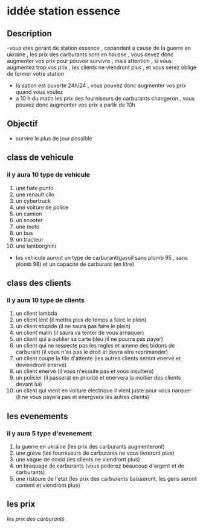 # iddée station essence 

## Description

-vous etes gerant de station essence , cepandant a cause de la guerre en ukraine , les prix des carburants sont en hausse , vous devez donc augmenter vos prix pour pouvoir survivre , mais attention , si vous augmentez trop vos prix , les clients ne viendront plus , et vous serez obligé de fermer votre station

- la sation est ouverte 24h/24 , vous pouvez donc augmenter vos prix quand vous voulez
- a 10 h du matin les prix des fourniseurs de carburants changeron , vous pouvez donc augmenter vos prix a partir de 10h

## Objectif

- survire le plus de jour possible
  
## class de vehicule

### il y aura 10 type de vehicule

1. une fiate punto
2. une renault clio
3. un cybertruck
4. une voiture de police
5. un camion
6. un scooter
7. une moto
8. un bus
9. un tracteur
10. une lamborghini

- les vehicule auront un type de carburant(gasoil sans plomb 95 , sans plomb 98)
et un capacité de carburant (en litre)

## class des clients

### il y aura 10 type de clients

1. un client lambda
2. un client lent (il mettra plus de temps a faire le plein)
3. un client stupide (il ne saura pas faire le plein)
4. un client malin (il saura va tenter de vous arnaquer)
5. un client qui a oublier sa carte bleu (il ne pourra pas payer)
6. un client qui ne respecte pas les regles et amene des bidons de carburant (il vous n'as pas le droit et devra etre reprimander)
7. un client coupe la file d'attente (les autres clients seront enervé et deviendront enervé)
8. un client enervé (il vous n'ecoute pas et vous insultera)
9. un policier (il passerat en priorité et enervera la moitier des clients devant lui)
10. un client qui vient en voiture electrique il vient juste pour vous narquer (il ne vous payera pas et energvera les autres clients)

## les evenements

### il y aura 5 type d'evenement

1. la guerre en ukraine (les prix des carburants augmenteront)
2. une grève (les fourniseurs de carburants ne vous livreront plus)
3. une vague de covid (les clients ne viendront plus)
4. un braquage de carburants (vous pederez beaucoup d'argent et de carburants)
5. une ristoure de l'etat (les prix des carburants baisseront, les gens seront content et viendront plus)

## les prix

*les prix des carburants*



